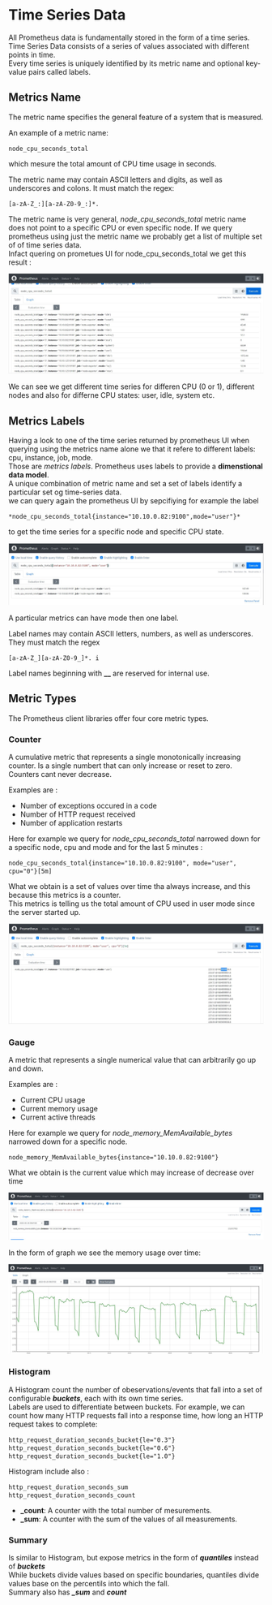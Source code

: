 # Time Series Data
All Prometheus data is fundamentally stored in the form of a time series.  
Time Series Data consists of a series of values associated with different points in time.  
Every time series is uniquely identified by its metric name and optional key-value pairs called labels.
  
## Metrics Name
The metric name specifies the general feature of a system that is measured.  

An example of a metric name:
```
node_cpu_seconds_total
```
which mesure the total amount of CPU time usage in seconds.  

The metric name may contain ASCII letters and digits, as well as underscores and colons. It must match the regex:
```
[a-zA-Z_:][a-zA-Z0-9_:]*.
```
The metric name is very general, *node_cpu_seconds_total* metric name does not point to a specific CPU or even specific node.
If we query prometheus using just the metric name we probably get a list of multiple set of of time series data.  
Infact quering on prometues UI for node_cpu_seconds_total we get this result : 

![TimeSeriesData-01](../../doc/TimeSeriesData-01.JPG)

We can see we get different time series for differen CPU  (0 or 1), different nodes and also for differne CPU states: user, idle, system etc.  
  

## Metrics Labels
Having a look to one of the time series returned by prometheus UI when querying using the metrics name alone we that it refere to different labels: cpu, instance, job, mode.  
Those are *metrics labels*. Prometheus uses labels to provide a **dimenstional data model**.  
A unique combination of metric name and set a set of labels identify a particular set og time-series data.  
we can query again the prometheus UI by sepcifiying for example the label 
```
*node_cpu_seconds_total{instance="10.10.0.82:9100",mode="user"}*
```
to get the time series for a specific node and specific CPU state.

![TimeSeriesData-02](../../doc/TimeSeriesData-02.JPG)

A particular metrics can have  mode then one label.

Label names may contain ASCII letters, numbers, as well as underscores. They must match the regex 
```
[a-zA-Z_][a-zA-Z0-9_]*. i
```
Label names beginning with **__** are reserved for internal use.

## Metric Types
The Prometheus client libraries offer four core metric types.

### Counter
A cumulative metric that represents a single monotonically increasing counter. Is a single numbert that can only increase or reset to zero. Counters cant never decrease.
  
Examples are :
* Number of exceptions occured in a code
* Number of HTTP request received
* Number of application restarts

Here for example we query for *node_cpu_seconds_total* narrowed down for a specific node, cpu and mode and for the last 5 minutes :
```
node_cpu_seconds_total{instance="10.10.0.82:9100", mode="user", cpu="0"}[5m]
```
What we obtain is a set of values over time tha always increase, and this because this metrics is a counter.  
This metrics is telling us the total amount of CPU used in user mode since the server started up.

![TimeSeriesData-03](../../doc/TimeSeriesData-03.JPG)

### Gauge 
A metric that represents a single numerical value that can arbitrarily go up and down.  
  
Examples are :
* Current CPU usage
* Current memory usage
* Current active threads

Here for example we query for *node_memory_MemAvailable_bytes* narrowed down for a specific node.
```
node_memory_MemAvailable_bytes{instance="10.10.0.82:9100"}
```
What we obtain is the current value which may increase of decrease over time

![TimeSeriesData-04](../../doc/TimeSeriesData-04.JPG)

In the form of graph we see the memory usage over time:

![TimeSeriesData-05](../../doc/TimeSeriesData-05.JPG)

### Histogram 
A Histogram count the number of obeservations/events that fall into a set of configurable ***buckets***, each with its own time series.  
Labels are used to differentiate between buckets.
For example, we can count how many HTTP requests fall into a response time, how long an HTTP request takes to complete:
```
http_request_duration_seconds_bucket{le="0.3"}
http_request_duration_seconds_bucket{le="0.6"}
http_request_duration_seconds_bucket{le="1.0"}
```
Histogram include also :
```
http_request_duration_seconds_sum
http_request_duration_seconds_count
```
* **_count**: A counter with the total number of mesurements.
* **_sum**: A counter with the sum of the values of all measurements.

### Summary
Is similar to Histogram, but expose metrics in the form of ***quantiles*** instead of ***buckets***  
While buckets divide values based on specific boundaries, quantiles divide values base on the percentils into which the fall.  
Summary also has ***_sum*** and ***_count_***
